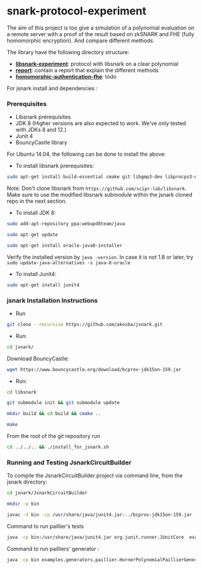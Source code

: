 # snark-protocol-experiment

The aim of this project is too give a simulation of a polynomial evaluation on a remote server with a proof of the result based on zkSNARK and FHE (fully homomorphic encryption). And compare different methods.

The library have the following directory structure:

* [__libsnark-experiment__](libsnark-experiment): protocol with libsnark on a clear polynomial
* [__report__](report): contain a report that explain the different methods
* [__homomorphic-authentication-fhe__](homomorphic-authentication-fhe): todo


For jsnark install and dependencies :
### Prerequisites

- Libsnark prerequisites
- JDK 8 (Higher versions are also expected to work. We've only tested with JDKs 8 and 12.)
- Junit 4
- BouncyCastle library

For Ubuntu 14.04, the following can be done to install the above:

- To install libsnark prerequisites: 

```bash
sudo apt-get install build-essential cmake git libgmp3-dev libprocps3-dev python-markdown libboost-all-dev libssl-dev
```

Note: Don't clone libsnark from `https://github.com/scipr-lab/libsnark`. Make sure to use the modified libsnark submodule within the jsnark cloned repo in the next section.

- To install JDK 8: 

```bash
sudo add-apt-repository ppa:webupd8team/java
```

```bash
sudo apt-get update
```

```bash
sudo apt-get install oracle-java8-installer
```

Verify the installed version by `java -version`. In case it is not 1.8 or later, try `sudo update-java-alternatives -s java-8-oracle`

- To install Junit4: 

```bash
sudo apt-get install junit4
```
	
### jsnark Installation Instructions

- Run 
```bash
git clone --recursive https://github.com/akosba/jsnark.git
```

- Run:

```bash
cd jsnark/
```

Download BouncyCastle:

```bash
wget https://www.bouncycastle.org/download/bcprov-jdk15on-159.jar
```
	
- Run:

```bash
cd libsnark
```

```bash
git submodule init && git submodule update
```

```bash
mkdir build && cd build && cmake ..
```

```bash
make
```

From the root of the git repository run 
```bash
cd ../../.. && ./install_for_jsnark.sh
```

### Running and Testing JsnarkCircuitBuilder
To compile the JsnarkCircuitBuilder project via command line, from the jsnark directory:

```bash
cd jsnark/JsnarkCircuitBuilder
```
```bash
mkdir -p bin
```
```bash
javac -d bin -cp /usr/share/java/junit4.jar:../bcprov-jdk15on-159.jar  $(find ./src/* | grep ".java$")
```
Command to run paillier's tests
```bash
java -cp bin:/usr/share/java/junit4.jar org.junit.runner.JUnitCore  examples.tests.paillier.test_paillier
```
Command to run pailliers' generator :
```bash
java -cp bin examples.generators.paillier.HornerPolynomialPaillierGenerator <number_of_coefficients_for_polynomials>
```
